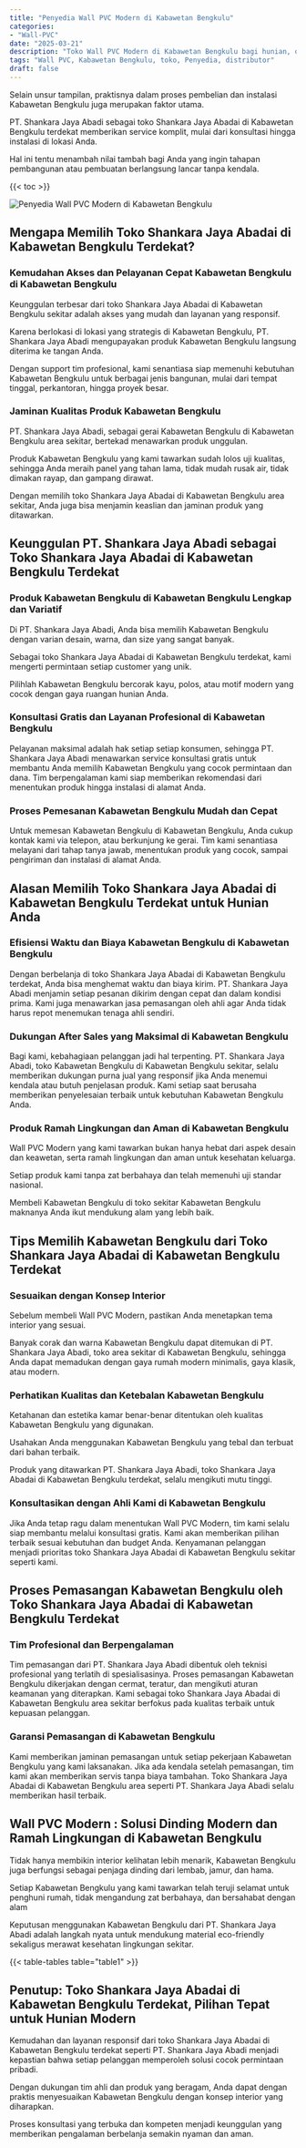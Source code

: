 ```yaml
---
title: "Penyedia Wall PVC Modern di Kabawetan Bengkulu"
categories: 
- "Wall-PVC"
date: "2025-03-21"
description: "Toko Wall PVC Modern di Kabawetan Bengkulu bagi hunian, office, dan toko. Panel terbaik, pilihan motif, pilihan warna modern, beserta servis instalasi oleh tim ahli dan kepastian resmi!|Jasa penyediaan Wall PVC Modern di Kabawetan Bengkulu bagi keperluan hunian, perkantoran, atau toko, beserta material terbaik dan pemasangan oleh tenaga ahli berpengalaman serta kepastian resmi.|Alternatif Wall PVC Modern di Kabawetan Bengkulu yang andal untuk rumah, perkantoran, serta gerai, bersama produk terbaik dan penempatan oleh tenaga ahli berpengalaman dan kepastian resmi.|Penjualan Wall PVC Modern di Kabawetan Bengkulu untuk hunian, kantor, serta ritel, beserta produk terbaik dan instalasi ditangani oleh tim berpengalaman, lengkap beserta garansi resmi.}"
tags: "Wall PVC, Kabawetan Bengkulu, toko, Penyedia, distributor"
draft: false
---
```


Selain unsur tampilan, praktisnya dalam proses pembelian dan instalasi Kabawetan Bengkulu juga merupakan faktor utama.

PT. Shankara Jaya Abadi sebagai toko Shankara Jaya Abadai di Kabawetan Bengkulu terdekat memberikan service komplit, mulai dari konsultasi hingga instalasi di lokasi Anda.

Hal ini tentu menambah nilai tambah bagi Anda yang ingin tahapan pembangunan atau pembuatan berlangsung lancar tanpa kendala.

{{< toc >}}

![Penyedia Wall PVC Modern di Kabawetan Bengkulu](/images/Wall-PVC/Penyedia-Wall-PVC-Modern-di-Kabawetan-Bengkulu.png)


## Mengapa Memilih Toko Shankara Jaya Abadai di Kabawetan Bengkulu Terdekat?

### Kemudahan Akses dan Pelayanan Cepat Kabawetan Bengkulu di Kabawetan Bengkulu

Keunggulan terbesar dari toko Shankara Jaya Abadai di Kabawetan Bengkulu sekitar adalah akses yang mudah dan layanan yang responsif.

Karena berlokasi di lokasi yang strategis di Kabawetan Bengkulu, PT. Shankara Jaya Abadi mengupayakan produk Kabawetan Bengkulu langsung diterima ke tangan Anda.

Dengan support tim profesional, kami senantiasa siap memenuhi kebutuhan Kabawetan Bengkulu untuk berbagai jenis bangunan, mulai dari tempat tinggal, perkantoran, hingga proyek besar.

### Jaminan Kualitas Produk Kabawetan Bengkulu

PT. Shankara Jaya Abadi, sebagai gerai Kabawetan Bengkulu di Kabawetan Bengkulu area sekitar, bertekad menawarkan produk unggulan.

Produk Kabawetan Bengkulu yang kami tawarkan sudah lolos uji kualitas, sehingga Anda meraih panel yang tahan lama, tidak mudah rusak air, tidak dimakan rayap, dan gampang dirawat.

Dengan memilih toko Shankara Jaya Abadai di Kabawetan Bengkulu area sekitar, Anda juga bisa menjamin keaslian dan jaminan produk yang ditawarkan.

## Keunggulan PT. Shankara Jaya Abadi sebagai Toko Shankara Jaya Abadai di Kabawetan Bengkulu Terdekat

### Produk Kabawetan Bengkulu di Kabawetan Bengkulu Lengkap dan Variatif

Di PT. Shankara Jaya Abadi, Anda bisa memilih Kabawetan Bengkulu dengan varian desain, warna, dan size yang sangat banyak.

Sebagai toko Shankara Jaya Abadai di Kabawetan Bengkulu terdekat, kami mengerti permintaan setiap customer yang unik.

Pilihlah Kabawetan Bengkulu bercorak kayu, polos, atau motif modern yang cocok dengan gaya ruangan hunian Anda.

### Konsultasi Gratis dan Layanan Profesional di Kabawetan Bengkulu

Pelayanan maksimal adalah hak setiap setiap konsumen, sehingga PT. Shankara Jaya Abadi menawarkan service konsultasi gratis untuk membantu Anda memilih Kabawetan Bengkulu yang cocok permintaan dan dana. Tim berpengalaman kami siap memberikan rekomendasi dari menentukan produk hingga instalasi di alamat Anda.

### Proses Pemesanan Kabawetan Bengkulu Mudah dan Cepat

Untuk memesan Kabawetan Bengkulu di Kabawetan Bengkulu, Anda cukup kontak kami via telepon, atau berkunjung ke gerai. Tim kami senantiasa melayani dari tahap tanya jawab, menentukan produk yang cocok, sampai pengiriman dan instalasi di alamat Anda.

## Alasan Memilih Toko Shankara Jaya Abadai di Kabawetan Bengkulu Terdekat untuk Hunian Anda

### Efisiensi Waktu dan Biaya Kabawetan Bengkulu di Kabawetan Bengkulu

Dengan berbelanja di toko Shankara Jaya Abadai di Kabawetan Bengkulu terdekat, Anda bisa menghemat waktu dan biaya kirim. PT. Shankara Jaya Abadi menjamin setiap pesanan dikirim dengan cepat dan dalam kondisi prima. Kami juga menawarkan jasa pemasangan oleh ahli agar Anda tidak harus repot menemukan tenaga ahli sendiri.

### Dukungan After Sales yang Maksimal di Kabawetan Bengkulu

Bagi kami, kebahagiaan pelanggan jadi hal terpenting. PT. Shankara Jaya Abadi, toko Kabawetan Bengkulu di Kabawetan Bengkulu sekitar, selalu memberikan dukungan purna jual yang responsif jika Anda menemui kendala atau butuh penjelasan produk. Kami setiap saat berusaha memberikan penyelesaian terbaik untuk kebutuhan Kabawetan Bengkulu Anda.

### Produk Ramah Lingkungan dan Aman di Kabawetan Bengkulu

 Wall PVC Modern  yang kami tawarkan bukan hanya hebat dari aspek desain dan keawetan, serta ramah lingkungan dan aman untuk kesehatan keluarga.

Setiap produk kami tanpa zat berbahaya dan telah memenuhi uji standar nasional.

Membeli Kabawetan Bengkulu di toko sekitar Kabawetan Bengkulu maknanya Anda ikut mendukung alam yang lebih baik.

## Tips Memilih Kabawetan Bengkulu dari Toko Shankara Jaya Abadai di Kabawetan Bengkulu Terdekat

### Sesuaikan dengan Konsep Interior 

Sebelum membeli Wall PVC Modern, pastikan Anda menetapkan tema interior yang sesuai.

Banyak corak dan warna Kabawetan Bengkulu dapat ditemukan di PT. Shankara Jaya Abadi, toko area sekitar di Kabawetan Bengkulu, sehingga Anda dapat memadukan dengan gaya rumah modern minimalis, gaya klasik, atau modern.

### Perhatikan Kualitas dan Ketebalan Kabawetan Bengkulu

Ketahanan dan estetika kamar benar-benar ditentukan oleh kualitas Kabawetan Bengkulu yang digunakan.

Usahakan Anda menggunakan Kabawetan Bengkulu yang tebal dan terbuat dari bahan terbaik.

Produk yang ditawarkan PT. Shankara Jaya Abadi, toko Shankara Jaya Abadai di Kabawetan Bengkulu terdekat, selalu mengikuti mutu tinggi.

### Konsultasikan dengan Ahli Kami di Kabawetan Bengkulu

Jika Anda tetap ragu dalam menentukan Wall PVC Modern, tim kami selalu siap membantu melalui konsultasi gratis. Kami akan memberikan pilihan terbaik sesuai kebutuhan dan budget Anda. Kenyamanan pelanggan menjadi prioritas toko Shankara Jaya Abadai di Kabawetan Bengkulu sekitar seperti kami.

## Proses Pemasangan Kabawetan Bengkulu oleh Toko Shankara Jaya Abadai di Kabawetan Bengkulu Terdekat

### Tim Profesional dan Berpengalaman

Tim pemasangan dari PT. Shankara Jaya Abadi dibentuk oleh teknisi profesional yang terlatih di spesialisasinya. Proses pemasangan Kabawetan Bengkulu dikerjakan dengan cermat, teratur, dan mengikuti aturan keamanan yang diterapkan. Kami sebagai toko Shankara Jaya Abadai di Kabawetan Bengkulu area sekitar berfokus pada kualitas terbaik untuk kepuasan pelanggan.

### Garansi Pemasangan di Kabawetan Bengkulu

Kami memberikan jaminan pemasangan untuk setiap pekerjaan Kabawetan Bengkulu yang kami laksanakan. Jika ada kendala setelah pemasangan, tim kami akan memberikan servis tanpa biaya tambahan. Toko Shankara Jaya Abadai di Kabawetan Bengkulu area seperti PT. Shankara Jaya Abadi selalu memberikan hasil terbaik.

##  Wall PVC Modern : Solusi Dinding Modern dan Ramah Lingkungan di Kabawetan Bengkulu

Tidak hanya membikin interior kelihatan lebih menarik, Kabawetan Bengkulu juga berfungsi sebagai penjaga dinding dari lembab, jamur, dan hama.

Setiap Kabawetan Bengkulu yang kami tawarkan telah teruji selamat untuk penghuni rumah, tidak mengandung zat berbahaya, dan bersahabat dengan alam

Keputusan menggunakan Kabawetan Bengkulu dari PT. Shankara Jaya Abadi adalah langkah nyata untuk mendukung material eco-friendly sekaligus merawat kesehatan lingkungan sekitar.

{{< table-tables table="table1" >}}

## Penutup: Toko Shankara Jaya Abadai di Kabawetan Bengkulu Terdekat, Pilihan Tepat untuk Hunian Modern

Kemudahan dan layanan responsif dari toko Shankara Jaya Abadai di Kabawetan Bengkulu terdekat seperti PT. Shankara Jaya Abadi menjadi kepastian bahwa setiap pelanggan memperoleh solusi cocok permintaan pribadi.

Dengan dukungan tim ahli dan produk yang beragam, Anda dapat dengan praktis menyesuaikan Kabawetan Bengkulu dengan konsep interior yang diharapkan.

Proses konsultasi yang terbuka dan kompeten menjadi keunggulan yang memberikan pengalaman berbelanja semakin nyaman dan aman.